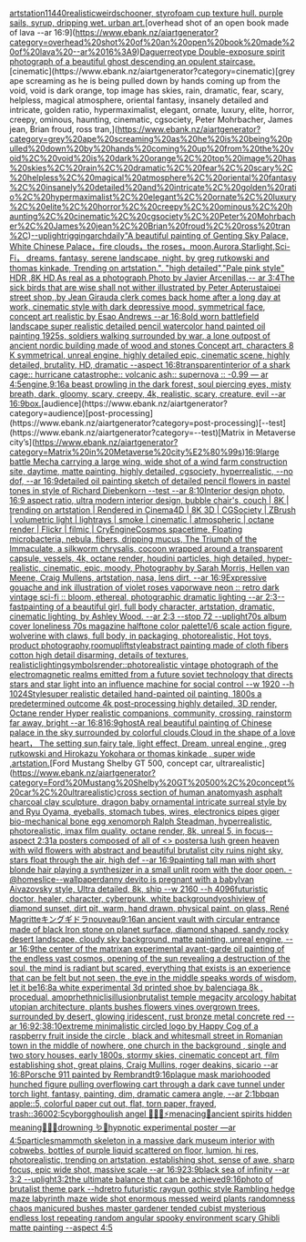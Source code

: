 [artstation](https://www.ebank.nz/aiartgenerator?category=artstation)[1](https://www.ebank.nz/aiartgenerator?category=1)[1440](https://www.ebank.nz/aiartgenerator?category=1440)[realistic](https://www.ebank.nz/aiartgenerator?category=realistic)[weird](https://www.ebank.nz/aiartgenerator?category=weird)[schooner, styrofoam cup texture hull. purple sails, syrup, dripping wet. urban art.](https://www.ebank.nz/aiartgenerator?category=schooner%2C%20styrofoam%20cup%20texture%20hull.%20purple%20sails%2C%20syrup%2C%20dripping%20wet.%20urban%20art.)[overhead shot of an open book made of lava --ar 16:9](https://www.ebank.nz/aiartgenerator?category=overhead%20shot%20of%20an%20open%20book%20made%20of%20lava%20--ar%2016%3A9)[Daguerreotype Double-exposure spirit photograph of a beautiful ghost descending an opulent staircase.](https://www.ebank.nz/aiartgenerator?category=Daguerreotype%20Double-exposure%20spirit%20photograph%20of%20a%20beautiful%20ghost%20descending%20an%20opulent%20staircase.)[cinematic](https://www.ebank.nz/aiartgenerator?category=cinematic)[grey ape screaming as he is being pulled down by hands coming up from the void, void is dark orange, top image has skies, rain, dramatic, fear, scary, helpless, magical atmosphere, oriental fantasy, insanely detailed and intricate, golden ratio, hypermaximalist, elegant, ornate, luxury, elite, horror, creepy, ominous, haunting, cinematic, cgsociety, Peter Mohrbacher, James jean, Brian froud, ross tran,](https://www.ebank.nz/aiartgenerator?category=grey%20ape%20screaming%20as%20he%20is%20being%20pulled%20down%20by%20hands%20coming%20up%20from%20the%20void%2C%20void%20is%20dark%20orange%2C%20top%20image%20has%20skies%2C%20rain%2C%20dramatic%2C%20fear%2C%20scary%2C%20helpless%2C%20magical%20atmosphere%2C%20oriental%20fantasy%2C%20insanely%20detailed%20and%20intricate%2C%20golden%20ratio%2C%20hypermaximalist%2C%20elegant%2C%20ornate%2C%20luxury%2C%20elite%2C%20horror%2C%20creepy%2C%20ominous%2C%20haunting%2C%20cinematic%2C%20cgsociety%2C%20Peter%20Mohrbacher%2C%20James%20jean%2C%20Brian%20froud%2C%20ross%20tran%2C)[--uplight](https://www.ebank.nz/aiartgenerator?category=--uplight)[rigging](https://www.ebank.nz/aiartgenerator?category=rigging)[archdaily](https://www.ebank.nz/aiartgenerator?category=archdaily)["A beautiful painting of Genting Sky Palace, White Chinese Palace，fire clouds，the roses，moon,Aurora,Starlight,Sci-Fi， dreams, fantasy, serene landscape, night, by greg rutkowski and thomas kinkade, Trending on artstation.", "high detailed","Pale pink style"  HDR ,8K HD,As real as a photograph,Photo by Javier Arcenillas,-- ar 3:4](https://www.ebank.nz/aiartgenerator?category=%22A%20beautiful%20painting%20of%20Genting%20Sky%20Palace%2C%20White%20Chinese%20Palace%EF%BC%8Cfire%20clouds%EF%BC%8Cthe%20roses%EF%BC%8Cmoon%2CAurora%2CStarlight%2CSci-Fi%EF%BC%8C%20dreams%2C%20fantasy%2C%20serene%20landscape%2C%20night%2C%20by%20greg%20rutkowski%20and%20thomas%20kinkade%2C%20Trending%20on%20artstation.%22%2C%20%22high%20detailed%22%2C%22Pale%20pink%20style%22%20%20HDR%20%2C8K%20HD%2CAs%20real%20as%20a%20photograph%2CPhoto%20by%20Javier%20Arcenillas%2C--%20ar%203%3A4)[The sick birds that are wise shall not wither illustrated by Peter Apterus](https://www.ebank.nz/aiartgenerator?category=The%20sick%20birds%20that%20are%20wise%20shall%20not%20wither%20illustrated%20by%20Peter%20Apterus)[taipei street shop,,by Jean Giraud](https://www.ebank.nz/aiartgenerator?category=taipei%20street%20shop%2C%2Cby%20Jean%20Giraud)[a clerk comes back home after a long day at work, cinematic style with dark depressive mood, symmetrical face, concept art realistic by Esao Andrews --ar 16:8](https://www.ebank.nz/aiartgenerator?category=a%20clerk%20comes%20back%20home%20after%20a%20long%20day%20at%20work%2C%20cinematic%20style%20with%20dark%20depressive%20mood%2C%20symmetrical%20face%2C%20concept%20art%20realistic%20by%20Esao%20Andrews%20--ar%2016%3A8)[old worn battlefield landscape super realistic detailed pencil watercolor hand painted oil painting 1925s, soldiers walking surrounded by war, a lone outpost of ancient nordic building made of wood and stones Concept art, characters 8 K symmetrical, unreal engine, highly detailed  epic, cinematic scene, highly detailed,  brutality, HD, dramatic --aspect 16:8](https://www.ebank.nz/aiartgenerator?category=old%20worn%20battlefield%20landscape%20super%20realistic%20detailed%20pencil%20watercolor%20hand%20painted%20oil%20painting%201925s%2C%20soldiers%20walking%20surrounded%20by%20war%2C%20a%20lone%20outpost%20of%20ancient%20nordic%20building%20made%20of%20wood%20and%20stones%20Concept%20art%2C%20characters%208%20K%20symmetrical%2C%20unreal%20engine%2C%20highly%20detailed%20%20epic%2C%20cinematic%20scene%2C%20highly%20detailed%2C%20%20brutality%2C%20HD%2C%20dramatic%20--aspect%2016%3A8)[transparent](https://www.ebank.nz/aiartgenerator?category=transparent)[interior of a shark cage:: hurricane catastrophe:: volcanic ash:: supernova :: -0.99 — ar 4:5](https://www.ebank.nz/aiartgenerator?category=interior%20of%20a%20shark%20cage%3A%3A%20hurricane%20catastrophe%3A%3A%20volcanic%20ash%3A%3A%20supernova%20%3A%3A%20-0.99%20%E2%80%94%20ar%204%3A5)[engine,](https://www.ebank.nz/aiartgenerator?category=engine%2C)[9:16](https://www.ebank.nz/aiartgenerator?category=9%3A16)[a beast prowling in the dark forest, soul piercing eyes, misty breath, dark, gloomy, scary, creepy, 4k, realistic, scary, creature, evil --ar 16:9](https://www.ebank.nz/aiartgenerator?category=a%20beast%20prowling%20in%20the%20dark%20forest%2C%20soul%20piercing%20eyes%2C%20misty%20breath%2C%20dark%2C%20gloomy%2C%20scary%2C%20creepy%2C%204k%2C%20realistic%2C%20scary%2C%20creature%2C%20evil%20--ar%2016%3A9)[box.](https://www.ebank.nz/aiartgenerator?category=box.)[audience](https://www.ebank.nz/aiartgenerator?category=audience)[post-processing](https://www.ebank.nz/aiartgenerator?category=post-processing)[--test](https://www.ebank.nz/aiartgenerator?category=--test)[Matrix in Metaverse city’s](https://www.ebank.nz/aiartgenerator?category=Matrix%20in%20Metaverse%20city%E2%80%99s)[16:9](https://www.ebank.nz/aiartgenerator?category=16%3A9)[large battle Mecha carrying a large wing, wide shot of a wind farm construction site, daytime, matte painting, highly detailed, cgsociety, hyperrealistic, --no dof, --ar 16:9](https://www.ebank.nz/aiartgenerator?category=large%20battle%20Mecha%20carrying%20a%20large%20wing%2C%20wide%20shot%20of%20a%20wind%20farm%20construction%20site%2C%20daytime%2C%20matte%20painting%2C%20highly%20detailed%2C%20cgsociety%2C%20hyperrealistic%2C%20--no%20dof%2C%20--ar%2016%3A9)[detailed oil painting sketch of detailed pencil flowers in pastel tones in style of Richard Diebenkorn  --test --ar 8:10](https://www.ebank.nz/aiartgenerator?category=detailed%20oil%20painting%20sketch%20of%20detailed%20pencil%20flowers%20in%20pastel%20tones%20in%20style%20of%20Richard%20Diebenkorn%20%20--test%20--ar%208%3A10)[Interior design photo, 16:9 aspect ratio, ultra modern interior design, bubble chair's, couch | 8K | trending on artstation | Rendered in Cinema4D | 8K 3D | CGSociety | ZBrush | volumetric light | lightrays | smoke | cinematic | atmospheric | octane render | Flickr | filmic | CryEngine](https://www.ebank.nz/aiartgenerator?category=Interior%20design%20photo%2C%2016%3A9%20aspect%20ratio%2C%20ultra%20modern%20interior%20design%2C%20bubble%20chair%27s%2C%20couch%20%7C%208K%20%7C%20trending%20on%20artstation%20%7C%20Rendered%20in%20Cinema4D%20%7C%208K%203D%20%7C%20CGSociety%20%7C%20ZBrush%20%7C%20volumetric%20light%20%7C%20lightrays%20%7C%20smoke%20%7C%20cinematic%20%7C%20atmospheric%20%7C%20octane%20render%20%7C%20Flickr%20%7C%20filmic%20%7C%20CryEngine)[Cosmos spacetime, Floating microbacteria, nebula, fibers, dripping mucus, The Triumph of the Immaculate, a silkworm chrysalis, cocoon wrapped around a transparent capsule, vessels, 4k, octane render, houdini particles, high detailed, hyper-realistic, cinematic, epic, moody, Photography by Sarah Morris, Hellen van Meene, Craig Mullens, artstation, nasa, lens dirt, --ar 16:9](https://www.ebank.nz/aiartgenerator?category=Cosmos%20spacetime%2C%20Floating%20microbacteria%2C%20nebula%2C%20fibers%2C%20dripping%20mucus%2C%20The%20Triumph%20of%20the%20Immaculate%2C%20a%20silkworm%20chrysalis%2C%20cocoon%20wrapped%20around%20a%20transparent%20capsule%2C%20vessels%2C%204k%2C%20octane%20render%2C%20houdini%20particles%2C%20high%20detailed%2C%20hyper-realistic%2C%20cinematic%2C%20epic%2C%20moody%2C%20Photography%20by%20Sarah%20Morris%2C%20Hellen%20van%20Meene%2C%20Craig%20Mullens%2C%20artstation%2C%20nasa%2C%20lens%20dirt%2C%20--ar%2016%3A9)[Expressive gouache and ink illustration of violet roses vaporwave neon :: retro dark vintage sci-fi :: bloom, ethereal, photographic dramatic lighting  --ar 2:3](https://www.ebank.nz/aiartgenerator?category=Expressive%20gouache%20and%20ink%20illustration%20of%20violet%20roses%20vaporwave%20neon%20%3A%3A%20retro%20dark%20vintage%20sci-fi%20%3A%3A%20bloom%2C%20ethereal%2C%20photographic%20dramatic%20lighting%20%20--ar%202%3A3)[--fast](https://www.ebank.nz/aiartgenerator?category=--fast)[painting of a beautiful girl, full body character, artstation, dramatic, cinematic lighting, by Ashley Wood. --ar 2:3 --stop 72 --uplight](https://www.ebank.nz/aiartgenerator?category=painting%20of%20a%20beautiful%20girl%2C%20full%20body%20character%2C%20artstation%2C%20dramatic%2C%20cinematic%20lighting%2C%20by%20Ashley%20Wood.%20--ar%202%3A3%20--stop%2072%20--uplight)[70s album cover loneliness 70s magazine halftone color palette](https://www.ebank.nz/aiartgenerator?category=70s%20album%20cover%20loneliness%2070s%20magazine%20halftone%20color%20palette)[](https://www.ebank.nz/aiartgenerator?category=)[1/6 scale action figure, wolverine with claws, full body, in packaging, photorealistic, Hot toys, product photography,](https://www.ebank.nz/aiartgenerator?category=1/6%20scale%20action%20figure%2C%20wolverine%20with%20claws%2C%20full%20body%2C%20in%20packaging%2C%20photorealistic%2C%20Hot%20toys%2C%20product%20photography%2C)[room](https://www.ebank.nz/aiartgenerator?category=room)[uplift](https://www.ebank.nz/aiartgenerator?category=uplift)[style](https://www.ebank.nz/aiartgenerator?category=style)[abstract painting made of cloth fibers cotton high detail disarming, details of textures, realistic](https://www.ebank.nz/aiartgenerator?category=abstract%20painting%20made%20of%20cloth%20fibers%20cotton%20high%20detail%20disarming%2C%20details%20of%20textures%2C%20realistic)[lighting](https://www.ebank.nz/aiartgenerator?category=lighting)[symbols](https://www.ebank.nz/aiartgenerator?category=symbols)[render::](https://www.ebank.nz/aiartgenerator?category=render%3A%3A)[photorealistic vintage photograph of the electromagnetic realms emitted from a future soviet technology that directs stars and star light into an influence machine for social control  --w 1920 --h 1024](https://www.ebank.nz/aiartgenerator?category=photorealistic%20vintage%20photograph%20of%20the%20electromagnetic%20realms%20emitted%20from%20a%20future%20soviet%20technology%20that%20directs%20stars%20and%20star%20light%20into%20an%20influence%20machine%20for%20social%20control%20%20--w%201920%20--h%201024)[Style](https://www.ebank.nz/aiartgenerator?category=Style)[super realistic detailed hand-painted oil painting, 1800s a predetermined outcome 4k post-processing highly detailed, 3D render, Octane render Hyper realistic companions, community, crossing, rainstorm far away, bright --ar 16:8](https://www.ebank.nz/aiartgenerator?category=super%20realistic%20detailed%20hand-painted%20oil%20painting%2C%201800s%20a%20predetermined%20outcome%204k%20post-processing%20highly%20detailed%2C%203D%20render%2C%20Octane%20render%20Hyper%20realistic%20companions%2C%20community%2C%20crossing%2C%20rainstorm%20far%20away%2C%20bright%20--ar%2016%3A8)[16:9](https://www.ebank.nz/aiartgenerator?category=16%3A9)[ghost](https://www.ebank.nz/aiartgenerator?category=ghost)[A real beautiful painting of Chinese palace in the sky surrounded by colorful clouds,Cloud in the shape of a love heart， The setting sun,fairy tale, light effect, Dream, unreal engine , greg rutkowski and Hirokazu Yokohara or thomas kinkade  , super wide ,artstation.](https://www.ebank.nz/aiartgenerator?category=A%20real%20beautiful%20painting%20of%20Chinese%20palace%20in%20the%20sky%20surrounded%20by%20colorful%20clouds%2CCloud%20in%20the%20shape%20of%20a%20love%20heart%EF%BC%8C%20The%20setting%20sun%2Cfairy%20tale%2C%20light%20effect%2C%20Dream%2C%20unreal%20engine%20%2C%20greg%20rutkowski%20and%20Hirokazu%20Yokohara%20or%20thomas%20kinkade%20%20%2C%20super%20wide%20%2Cartstation.)[Ford Mustang Shelby GT 500, concept car, ultrarealistic](https://www.ebank.nz/aiartgenerator?category=Ford%20Mustang%20Shelby%20GT%20500%2C%20concept%20car%2C%20ultrarealistic)[cross section of human anatomy](https://www.ebank.nz/aiartgenerator?category=cross%20section%20of%20human%20anatomy)[ash asphalt charcoal clay sculpture, dragon baby ornamental intricate surreal style by and Ryu Oyama, eyeballs, stomach tubes, wires, electronics pipes giger bio-mechanical bone egg xenomorph Ralph Steadman, hyperrealistic, photorealistic, imax film quality, octane render, 8k, unreal 5, in focus--aspect 2:3](https://www.ebank.nz/aiartgenerator?category=ash%20asphalt%20charcoal%20clay%20sculpture%2C%20dragon%20baby%20ornamental%20intricate%20surreal%20style%20by%20and%20Ryu%20Oyama%2C%20eyeballs%2C%20stomach%20tubes%2C%20wires%2C%20electronics%20pipes%20giger%20bio-mechanical%20bone%20egg%20xenomorph%20Ralph%20Steadman%2C%20hyperrealistic%2C%20photorealistic%2C%20imax%20film%20quality%2C%20octane%20render%2C%208k%2C%20unreal%205%2C%20in%20focus--aspect%202%3A3)[1](https://www.ebank.nz/aiartgenerator?category=1)[a posters composed of all of <<Abraham Games>> posters](https://www.ebank.nz/aiartgenerator?category=a%20posters%20composed%20of%20all%20of%20%3C%3CAbraham%20Games%3E%3E%20posters)[a lush green heaven with wild flowers with abstract and beautiful brutalist city ruins night sky, stars float through the air, high def --ar 16:9](https://www.ebank.nz/aiartgenerator?category=a%20lush%20green%20heaven%20with%20wild%20flowers%20with%20abstract%20and%20beautiful%20brutalist%20city%20ruins%20night%20sky%2C%20stars%20float%20through%20the%20air%2C%20high%20def%20--ar%2016%3A9)[painting tall man with short blonde hair playing a synthesizer in a small unlit room with the door open. - @homeslice](https://www.ebank.nz/aiartgenerator?category=painting%20tall%20man%20with%20short%20blonde%20hair%20playing%20a%20synthesizer%20in%20a%20small%20unlit%20room%20with%20the%20door%20open.%20-%20%40homeslice)[--wallpaper](https://www.ebank.nz/aiartgenerator?category=--wallpaper)[danny devito is pregnant with a baby](https://www.ebank.nz/aiartgenerator?category=danny%20devito%20is%20pregnant%20with%20a%20baby)[Ivan Aivazovsky style, Ultra detailed, 8k, ship  --w 2160 --h 4096](https://www.ebank.nz/aiartgenerator?category=Ivan%20Aivazovsky%20style%2C%20Ultra%20detailed%2C%208k%2C%20ship%20%20--w%202160%20--h%204096)[futuristic doctor, healer, character, cyberpunk, white background](https://www.ebank.nz/aiartgenerator?category=futuristic%20doctor%2C%20healer%2C%20character%2C%20cyberpunk%2C%20white%20background)[yoshi](https://www.ebank.nz/aiartgenerator?category=yoshi)[view of diamond sunset, dirt pit, warm, hand drawn, physical paint, on glass, René Magritte](https://www.ebank.nz/aiartgenerator?category=view%20of%20diamond%20sunset%2C%20dirt%20pit%2C%20warm%2C%20hand%20drawn%2C%20physical%20paint%2C%20on%20glass%2C%20Ren%C3%A9%20Magritte)[キングギドラ](https://www.ebank.nz/aiartgenerator?category=%E3%82%AD%E3%83%B3%E3%82%B0%E3%82%AE%E3%83%89%E3%83%A9)[nouveau](https://www.ebank.nz/aiartgenerator?category=nouveau)[9:16](https://www.ebank.nz/aiartgenerator?category=9%3A16)[an ancient vault with circular entrance made of black Iron stone on planet surface, diamond shaped, sandy rocky desert landscape, cloudy sky background, matte painting, unreal engine, --ar 16:9](https://www.ebank.nz/aiartgenerator?category=an%20ancient%20vault%20with%20circular%20entrance%20made%20of%20black%20Iron%20stone%20on%20planet%20surface%2C%20diamond%20shaped%2C%20sandy%20rocky%20desert%20landscape%2C%20cloudy%20sky%20background%2C%20matte%20painting%2C%20unreal%20engine%2C%20--ar%2016%3A9)[the center of the matrix](https://www.ebank.nz/aiartgenerator?category=the%20center%20of%20the%20matrix)[an experimental avant-garde oil painting of the endless vast cosmos, opening of the sun revealing a destruction of the soul, the mind is radiant but scared, everything that exists is an experience that can be felt but not seen, the eye in the middle speaks words of wisdom, let it be](https://www.ebank.nz/aiartgenerator?category=an%20experimental%20avant-garde%20oil%20painting%20of%20the%20endless%20vast%20cosmos%2C%20opening%20of%20the%20sun%20revealing%20a%20destruction%20of%20the%20soul%2C%20the%20mind%20is%20radiant%20but%20scared%2C%20everything%20that%20exists%20is%20an%20experience%20that%20can%20be%20felt%20but%20not%20seen%2C%20the%20eye%20in%20the%20middle%20speaks%20words%20of%20wisdom%2C%20let%20it%20be)[16:8](https://www.ebank.nz/aiartgenerator?category=16%3A8)[a white experimental 3d printed shoe by balenciaga 8k , procedual, amoprh](https://www.ebank.nz/aiartgenerator?category=a%20white%20experimental%203d%20printed%20shoe%20by%20balenciaga%208k%20%2C%20procedual%2C%20amoprh)[ethnic](https://www.ebank.nz/aiartgenerator?category=ethnic)[lis](https://www.ebank.nz/aiartgenerator?category=lis)[illusion](https://www.ebank.nz/aiartgenerator?category=illusion)[brutalist temple megacity arcology habitat utopian architecture, plants bushes flowers vines overgrown trees, surrounded by desert, glowing iridescent, rust bronze metal concrete red --ar 16:9](https://www.ebank.nz/aiartgenerator?category=brutalist%20temple%20megacity%20arcology%20habitat%20utopian%20architecture%2C%20plants%20bushes%20flowers%20vines%20overgrown%20trees%2C%20surrounded%20by%20desert%2C%20glowing%20iridescent%2C%20rust%20bronze%20metal%20concrete%20red%20--ar%2016%3A9)[2:3](https://www.ebank.nz/aiartgenerator?category=2%3A3)[8:10](https://www.ebank.nz/aiartgenerator?category=8%3A10)[extreme minimalistic circled logo by Happy Cog of a raspberry fruit inside the circle , black and white](https://www.ebank.nz/aiartgenerator?category=extreme%20minimalistic%20circled%20logo%20by%20Happy%20Cog%20of%20a%20raspberry%20fruit%20inside%20the%20circle%20%2C%20black%20and%20white)[small street in Romanian town in the middle of nowhere, one church in the background , single and two story houses, early 1800s, stormy skies, cinematic concept art, film establishing shot, great plains, Craig Mullins, roger deakins, sicario --ar 16:8](https://www.ebank.nz/aiartgenerator?category=small%20street%20in%20Romanian%20town%20in%20the%20middle%20of%20nowhere%2C%20one%20church%20in%20the%20background%20%2C%20single%20and%20two%20story%20houses%2C%20early%201800s%2C%20stormy%20skies%2C%20cinematic%20concept%20art%2C%20film%20establishing%20shot%2C%20great%20plains%2C%20Craig%20Mullins%2C%20roger%20deakins%2C%20sicario%20--ar%2016%3A8)[Porsche 911 painted by Rembrandt](https://www.ebank.nz/aiartgenerator?category=Porsche%20911%20painted%20by%20Rembrandt)[9:16](https://www.ebank.nz/aiartgenerator?category=9%3A16)[plague mask mario](https://www.ebank.nz/aiartgenerator?category=plague%20mask%20mario)[hooded hunched figure pulling overflowing cart through a dark cave tunnel under torch light, fantasy, painting, dim, dramatic camera angle, --ar 2:1](https://www.ebank.nz/aiartgenerator?category=hooded%20hunched%20figure%20pulling%20overflowing%20cart%20through%20a%20dark%20cave%20tunnel%20under%20torch%20light%2C%20fantasy%2C%20painting%2C%20dim%2C%20dramatic%20camera%20angle%2C%20--ar%202%3A1)[bbq](https://www.ebank.nz/aiartgenerator?category=bbq)[an apple::5, colorful paper cut out, flat, torn paper, frayed, trash::3](https://www.ebank.nz/aiartgenerator?category=an%20apple%3A%3A5%2C%20colorful%20paper%20cut%20out%2C%20flat%2C%20torn%20paper%2C%20frayed%2C%20trash%3A%3A3)[600](https://www.ebank.nz/aiartgenerator?category=600)[2:5](https://www.ebank.nz/aiartgenerator?category=2%3A5)[cyborg](https://www.ebank.nz/aiartgenerator?category=cyborg)[ghoulish angel 🧊🍼✨⚡️menacing🌙ancient spirits hidden meaning🐚🍄🦚drowning 🪱🐍hypnotic experimental poster —ar 4:5](https://www.ebank.nz/aiartgenerator?category=ghoulish%20angel%20%F0%9F%A7%8A%F0%9F%8D%BC%E2%9C%A8%E2%9A%A1%EF%B8%8Fmenacing%F0%9F%8C%99ancient%20spirits%20hidden%20meaning%F0%9F%90%9A%F0%9F%8D%84%F0%9F%A6%9Adrowning%20%F0%9F%AA%B1%F0%9F%90%8Dhypnotic%20experimental%20poster%20%E2%80%94ar%204%3A5)[particles](https://www.ebank.nz/aiartgenerator?category=particles)[mammoth skeleton in a massive dark museum interior with cobwebs, bottles of purple liquid scattered on floor,  lumion, hi res, photorealistic, trending on artstation, establishing shot, sense of awe, sharp focus, epic wide shot, massive scale  --ar  16:9](https://www.ebank.nz/aiartgenerator?category=mammoth%20skeleton%20in%20a%20massive%20dark%20museum%20interior%20with%20cobwebs%2C%20bottles%20of%20purple%20liquid%20scattered%20on%20floor%2C%20%20lumion%2C%20hi%20res%2C%20photorealistic%2C%20trending%20on%20artstation%2C%20establishing%20shot%2C%20sense%20of%20awe%2C%20sharp%20focus%2C%20epic%20wide%20shot%2C%20massive%20scale%20%20--ar%20%2016%3A9)[23:9](https://www.ebank.nz/aiartgenerator?category=23%3A9)[black sea of infinity --ar 3:2 --uplight](https://www.ebank.nz/aiartgenerator?category=black%20sea%20of%20infinity%20--ar%203%3A2%20--uplight)[3:2](https://www.ebank.nz/aiartgenerator?category=3%3A2)[the ultimate balance that can be achieved](https://www.ebank.nz/aiartgenerator?category=the%20ultimate%20balance%20that%20can%20be%20achieved)[9:16](https://www.ebank.nz/aiartgenerator?category=9%3A16)[photo of brutalist theme park --hd](https://www.ebank.nz/aiartgenerator?category=photo%20of%20brutalist%20theme%20park%20--hd)[retro futuristic raygun gothic style Rambling hedge maze labyrinth maze wide shot enormous messed weird plants randomness chaos manicured bushes master gardener tended cubist mysterious endless lost repeating random angular spooky environment scary Ghibli matte painting --aspect 4:5](https://www.ebank.nz/aiartgenerator?category=retro%20futuristic%20raygun%20gothic%20style%20Rambling%20hedge%20maze%20labyrinth%20maze%20wide%20shot%20enormous%20messed%20weird%20plants%20randomness%20chaos%20manicured%20bushes%20master%20gardener%20tended%20cubist%20mysterious%20endless%20lost%20repeating%20random%20angular%20spooky%20environment%20scary%20Ghibli%20matte%20painting%20--aspect%204%3A5)